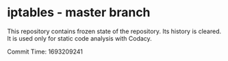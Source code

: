 # iptables - master branch

This repository contains frozen state of the repository.
Its history is cleared. It is used only for static code
analysis with Codacy.

Commit Time: 1693209241